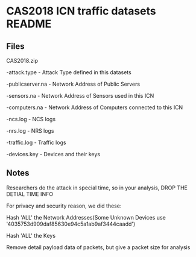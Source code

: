 # CAS2018 ICN traffic datasets README
## Files
CAS2018.zip

-attack.type - Attack Type defined in this datasets

-publicserver.na - Network Address of Public Servers

-sensors.na - Network Address of Sensors used in this ICN

-computers.na - Network Address of Computers connected to this ICN

-ncs.log - NCS logs

-nrs.log - NRS logs

-traffic.log - Traffic logs

-devices.key - Devices and their keys


## Notes
Researchers do the attack in special time, so in your analysis, DROP THE DETIAL TIME INFO

For privacy and security reason, we did these:

Hash 'ALL' the Network Addresses(Some Unknown Devices use '4035753d909daf85630e94c5a1ab9af3444caadd')

Hash 'ALL' the Keys

Remove detail payload data of packets, but give a packet size for analysis

